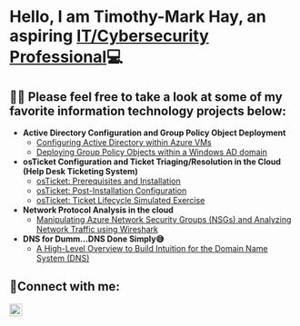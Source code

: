 <h1>Hello, I am Timothy-Mark Hay, an aspiring <a href="https://www.linkedin.com/in/cybersecuritim/">IT/Cybersecurity Professional</a>💻</h1>

<h2>👨‍💻 Please feel free to take a look at some of my favorite information technology projects below:</h2>

- <b>Active Directory Configuration and Group Policy Object Deployment</b>
  - [Configuring Active Directory within Azure VMs](https://github.com/cybersecuritim/ad-configuration)
  - [Deploying Group Policy Objects within a Windows AD domain](https://github.com/CyberSecuriTim/ad-gpo-deployment)
- <b>osTicket Configuration and Ticket Triaging/Resolution in the Cloud (Help Desk Ticketing System)</b>
  - [osTicket: Prerequisites and Installation](https://github.com/CyberSecuriTim/osticket-installation)
  - [osTicket: Post-Installation Configuration](https://github.com/CyberSecuriTim/osticket-post-install-config)
  - [osTicket: Ticket Lifecycle Simulated Exercise](https://github.com/CyberSecuriTim/osticket-ticket-lifecycle)
- <b>Network Protocol Analysis in the cloud</b>
  - [Manipulating Azure Network Security Groups (NSGs) and Analyzing Network Traffic using Wireshark](https://github.com/CyberSecuriTim/azure-packet-capture)
- <b>DNS for Dumm...DNS Done Simply😅</b>
  - [A High-Level Overview to Build Intuition for the Domain Name System (DNS)](https://github.com/CyberSecuriTim/dns-overview)

<h2>🤳Connect with me:</h2>


[<img align="left" alt="Josh | LinkedIn" width="22px" src="https://cdn.jsdelivr.net/npm/simple-icons@v3/icons/linkedin.svg" />][linkedin]


[linkedin]: https://linkedin.com/in/CyberSecuriTim
